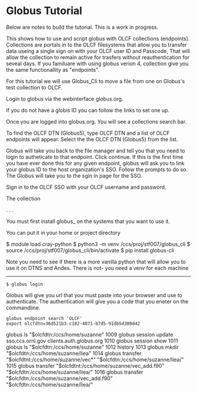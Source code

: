 # Globus Tutorial
Below are notes to build the tutorial. This is a work in progress. 

This shows how to use and script globus with OLCF collections (endpoints).
Collections are portals in to the OLCF filesystems that allow you to transfer data useing  a single sign on with your OLCF user ID and Passcode, 
That will allow the collection to remain active for trasfers without reauthentication for seveal days. 
If you familuare with using globus verion 4, collection give you the same functionallity as "endpoints". 

For this tutorial we will use Globus_Cli to move a file from one on Globus's test collection to OLCF. 

Login to globus via the webinterface globus.org. 

If you do not have a globis ID you can follow the links to set one up. 

Once you are logged into globus.org. You will see a collections search bar. 

To find the OLCF DTN (Globus5), type OLCF DTN and a list of OLCF endpoints will appear. 
Select the the OLCF DTN (Globus5) from the list. 

Globus will take you back to the file manager and tell you that you need to login to autheticate to that endpoint. 
Click continue. 
If this is the first time you have ever done this for any given endpoint, globus will ask you to link your globus ID to the 
host organization's SSO. Follow the prompts to do so. The Globus will take you to the sgin in page for the SSO. 

Sign in to the OLCF SSO with your OLCF username and password. 

The collection 

. . . 

You must first install globus_ on the systems that you want to use it. 

You can put it in your home or project directory 

$ module load cray-python 
$ python3 -m venv /ccs/proj/stf007/globus_cli
$ source /ccs/proj/stf007/globus_cli/bin/activate
$ pip install globus-cli

Note you need to see if there is a more vanilla python that will allow you to use it on DTNS and Andes. 
There is not- you need a venv for each machine 



-----
```
$ globus login 
```
Globus will give you url that you must paste into your browser and use to authenticate. 
The authentication will give you a code that you eneter on the commandline. 

```
globus endpoint search 'OLCF'
export olcfdtn=36d521b3-c182-4071-b7d5-91db5d380d42
```
globus ls "$olcfdtn:/ccs/home/suzanne"
 1009  globus session update sso.ccs.ornl.gov clients.auth.globus.org
 1010  globus session show 
 1011  globus ls "$olcfdtn:/ccs/home/suzanne"
 1012  history 
 1013  globus mkdir "$olcfdtn:/ccs/home/suzanne/liea"
 1014  globus transfer "$olcfdtnt:/ccs/home/suzanne/vec*" "$olcfdtn:/ccs/home/suzanne/liea/"
 1015  globus transfer "$olcfdtnt:/ccs/home/suzanne/vec_add.f90" "$olcfdtn:/ccs/home/suzanne/liea/"
 1016  globus transfer "$olcfdtn:/ccs/home/suzanne/vec_add.f90" "$olcfdtn:/ccs/home/suzanne/liea/"





